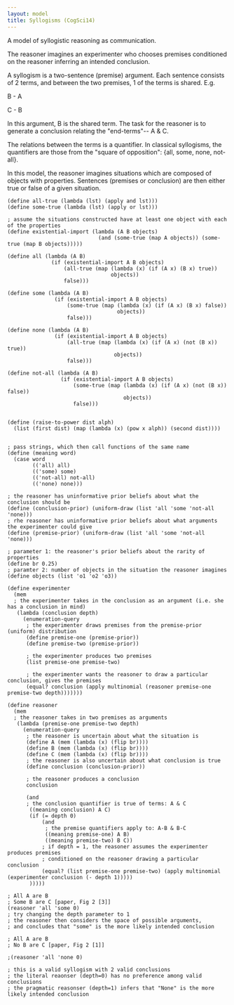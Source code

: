 ```yaml
---
layout: model
title: Syllogisms (CogSci14)
---
```


A model of syllogistic reasoning as communication.

The reasoner imagines an experimenter who chooses premises conditioned on the reasoner inferring an intended conclusion.

A syllogism is a two-sentence (premise) argument. Each sentence consists of 2 terms, and between the two premises, 1 of the terms is shared.
E.g.

B - A

C - B

In this argument, B is the shared term. The task for the reasoner is to generate a conclusion relating the "end-terms"-- A & C.

The relations between the terms is a quantifier. 
In classical syllogisms, the quantifiers are those from the "square of opposition": {all, some, none, not-all}.

In this model, the reasoner imagines situations which are composed of objects with properties. Sentences (premises or conclusion) are then either true or false of a given situation.

    (define all-true (lambda (lst) (apply and lst)))
    (define some-true (lambda (lst) (apply or lst)))
    
    ; assume the situations constructed have at least one object with each of the properties
    (define existential-import (lambda (A B objects) 
                                 (and (some-true (map A objects)) (some-true (map B objects)))))
    
    (define all (lambda (A B)
                  (if (existential-import A B objects)
                      (all-true (map (lambda (x) (if (A x) (B x) true)) 
                                     objects))
                      false)))
    
    (define some (lambda (A B)
                   (if (existential-import A B objects)
                       (some-true (map (lambda (x) (if (A x) (B x) false)) 
                                       objects))
                       false)))
    
    (define none (lambda (A B)
                   (if (existential-import A B objects)
                       (all-true (map (lambda (x) (if (A x) (not (B x)) true)) 
                                      objects))
                       false)))
    
    (define not-all (lambda (A B)
                     (if (existential-import A B objects)
                         (some-true (map (lambda (x) (if (A x) (not (B x)) false)) 
                                         objects))
                         false)))
    
    
    (define (raise-to-power dist alph)
      (list (first dist) (map (lambda (x) (pow x alph)) (second dist))))
    
    
    ; pass strings, which then call functions of the same name
    (define (meaning word)
      (case word
            (('all) all)
            (('some) some)
            (('not-all) not-all)
            (('none) none)))
    
    ; the reasoner has uninformative prior beliefs about what the conclusion should be
    (define (conclusion-prior) (uniform-draw (list 'all 'some 'not-all 'none)))
    ; rhe reasoner has uninformative prior beliefs about what arguments the experimenter could give
    (define (premise-prior) (uniform-draw (list 'all 'some 'not-all 'none)))
    
    ; parameter 1: the reasoner's prior beliefs about the rarity of properties
    (define br 0.25)
    ; paramter 2: number of objects in the situation the reasoner imagines
    (define objects (list 'o1 'o2 'o3))
    
    (define experimenter
      (mem
      ; the experimenter takes in the conclusion as an argument (i.e. she has a conclusion in mind)
       (lambda (conclusion depth)
         (enumeration-query
          ; the experimenter draws premises from the premise-prior (uniform) distribution
          (define premise-one (premise-prior))
          (define premise-two (premise-prior))
          
          ; the experimenter produces two premises
          (list premise-one premise-two)
          
          ; the experimenter wants the reasoner to draw a particular conclusion, gives the premises 
          (equal? conclusion (apply multinomial (reasoner premise-one premise-two depth)))))))
    
    (define reasoner 
      (mem
      ; the reasoner takes in two premises as arguments
       (lambda (premise-one premise-two depth)
         (enumeration-query
          ; the reasoner is uncertain about what the situation is
          (define A (mem (lambda (x) (flip br))))
          (define B (mem (lambda (x) (flip br))))
          (define C (mem (lambda (x) (flip br))))
          ; the reasoner is also uncertain about what conclusion is true
          (define conclusion (conclusion-prior))
          
          ; the reasoner produces a conclusion
          conclusion
          
          (and
          ; the conclusion quantifier is true of terms: A & C
           ((meaning conclusion) A C)
           (if (= depth 0)
               (and 
                ; the premise quantifiers apply to: A-B & B-C
                ((meaning premise-one) A B)
                ((meaning premise-two) B C))
               ; if depth = 1, the reasoner assumes the experimenter produces premises 
               ; conditioned on the reasoner drawing a particular conclusion
               (equal? (list premise-one premise-two) (apply multinomial (experimenter conclusion (- depth 1)))))
           )))))
    
    ; All A are B
    ; Some B are C [paper, Fig 2 [3]]
    (reasoner 'all 'some 0)
    ; try changing the depth parameter to 1
    ; the reasoner then considers the space of possible arguments, 
    ; and concludes that "some" is the more likely intended conclusion
    
    ; All A are B
    ; No B are C [paper, Fig 2 [1]]
    
    ;(reasoner 'all 'none 0)
    
    ; this is a valid syllogism with 2 valid conclusions
    ; the literal reaonser (depth=0) has no preference among valid conclusions
    ; the pragmatic reasonser (depth=1) infers that "None" is the more likely intended conclusion
